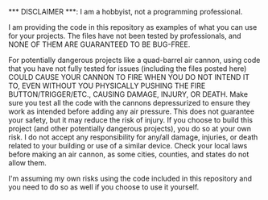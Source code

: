 *** DISCLAIMER ***: I am a hobbyist, not a programming professional.

I am providing the code in this repository as examples of what you can use for your projects.
The files have not been tested by professionals, and NONE OF THEM ARE GUARANTEED TO BE BUG-FREE.

For potentially dangerous projects like a quad-barrel air cannon, using code that you have not fully
tested for issues (including the files posted here) COULD CAUSE YOUR CANNON TO FIRE WHEN YOU DO NOT INTEND
IT TO, EVEN WITHOUT YOU PHYSICALLY PUSHING THE FIRE BUTTON/TRIGGER/ETC., CAUSING DAMAGE, INJURY, OR DEATH.
Make sure you test all the code with the cannons depressurized to ensure they work as intended before adding
any air pressure. This does not guarantee your safety, but it may reduce the risk of injury. If you choose to
build this project (and other potentially dangerous projects), you do so at your own risk. I do not accept any
responsibility for any/all damage, injuries, or death related to your building or use of a similar device.
Check your local laws before making an air cannon, as some cities, counties, and states do not allow them.

I'm assuming my own risks using the code included in this repository and you need to do so as well if you
choose to use it yourself.
